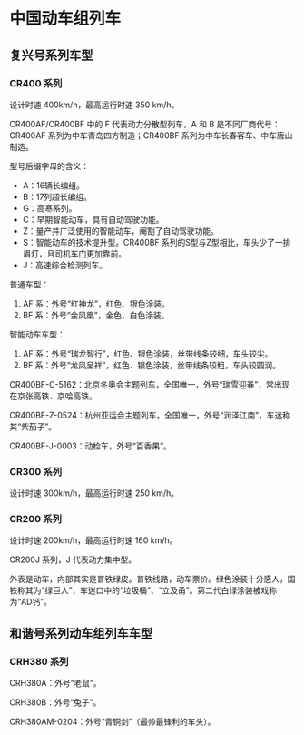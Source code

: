 # 中国动车组列车

## 复兴号系列车型

### CR400 系列

设计时速 400km/h，最高运行时速 350 km/h。

CR400AF/CR400BF 中的 F 代表动力分散型列车，A 和 B 是不同厂商代号：CR400AF 系列为中车青岛四方制造；CR400BF 系列为中车长春客车、中车唐山制造。

型号后缀字母的含义：

- A：16辆长编组。
- B：17列超长编组。
- G：高寒系列。
- C：早期智能动车，具有自动驾驶功能。
- Z：量产并广泛使用的智能动车，阉割了自动驾驶功能。
- S：智能动车的技术提升型。CR400BF 系列的S型与Z型相比，车头少了一排眉灯，且司机车门更加靠前。
- J：高速综合检测列车。

普通车型：

1. AF 系：外号“红神龙”，红色、银色涂装。
2. BF 系：外号“金凤凰”，金色、白色涂装。

智能动车车型：

1. AF 系：外号“瑞龙智行”，红色、银色涂装，丝带线条较细，车头较尖。
2. BF 系：外号“龙凤呈祥”，红色、银色涂装，丝带线条较粗，车头较圆润。

CR400BF-C-5162：北京冬奥会主题列车，全国唯一，外号“瑞雪迎春”，常出现在京张高铁、京哈高铁。

CR400BF-Z-0524：杭州亚运会主题列车，全国唯一，外号“润泽江南”，车迷称其“紫茄子”。

CR400BF-J-0003：动检车，外号“百香果”。

### CR300 系列

设计时速 300km/h，最高运行时速 250 km/h。

### CR200 系列

设计时速 200km/h，最高运行时速 160 km/h。

CR200J 系列，J 代表动力集中型。

外表是动车，内部其实是普铁绿皮。普铁线路，动车票价。绿色涂装十分感人，国铁称其为“绿巨人”，车迷口中的“垃圾桶”、“立及甬”。第二代白绿涂装被戏称为“AD钙”。

## 和谐号系列动车组列车车型

### CRH380 系列

CRH380A：外号“老鼠”。

CRH380B：外号“兔子”。

CRH380AM-0204：外号“青铜剑”（最帅最锋利的车头）。
